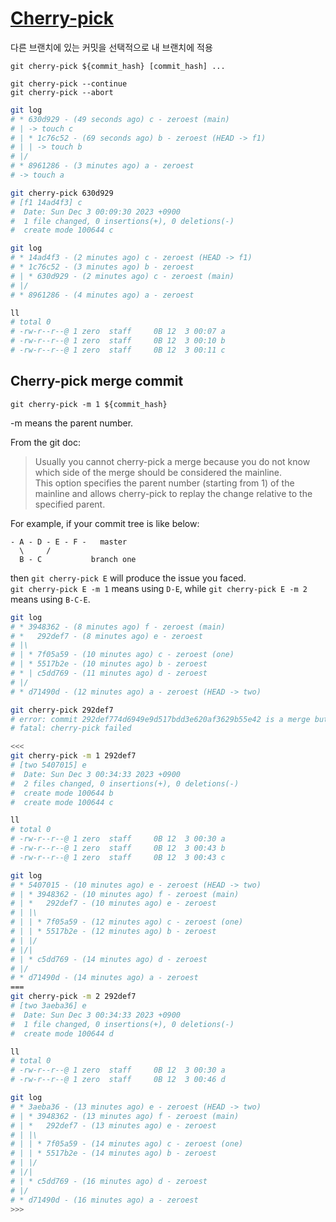 
# [Cherry-pick](https://git-scm.com/docs/git-cherry-pick)

다른 브랜치에 있는 커밋을 선택적으로 내 브랜치에 적용

`git cherry-pick ${commit_hash} [commit_hash] ...`  

`git cherry-pick --continue`  
`git cherry-pick --abort`

```bash
git log
# * 630d929 - (49 seconds ago) c - zeroest (main)
# | -> touch c
# | * 1c76c52 - (69 seconds ago) b - zeroest (HEAD -> f1)
# | | -> touch b
# |/
# * 8961286 - (3 minutes ago) a - zeroest
# -> touch a

git cherry-pick 630d929
# [f1 14ad4f3] c
#  Date: Sun Dec 3 00:09:30 2023 +0900
#  1 file changed, 0 insertions(+), 0 deletions(-)
#  create mode 100644 c

git log
# * 14ad4f3 - (2 minutes ago) c - zeroest (HEAD -> f1)
# * 1c76c52 - (3 minutes ago) b - zeroest
# | * 630d929 - (2 minutes ago) c - zeroest (main)
# |/
# * 8961286 - (4 minutes ago) a - zeroest

ll
# total 0
# -rw-r--r--@ 1 zero  staff     0B 12  3 00:07 a
# -rw-r--r--@ 1 zero  staff     0B 12  3 00:10 b
# -rw-r--r--@ 1 zero  staff     0B 12  3 00:11 c
```

## Cherry-pick merge commit

`git cherry-pick -m 1 ${commit_hash}`

-m means the parent number.

From the git doc:
> Usually you cannot cherry-pick a merge because you do not know which side of the merge should be considered the mainline.  
> This option specifies the parent number (starting from 1) of the mainline and allows cherry-pick to replay the change relative to the specified parent.

For example, if your commit tree is like below:

```
- A - D - E - F -   master
  \     /
  B - C           branch one
```
then `git cherry-pick E` will produce the issue you faced.  
`git cherry-pick E -m 1` means using `D-E`, while `git cherry-pick E -m 2` means using `B-C-E`.  

```bash
git log
# * 3948362 - (8 minutes ago) f - zeroest (main)
# *   292def7 - (8 minutes ago) e - zeroest
# |\
# | * 7f05a59 - (10 minutes ago) c - zeroest (one)
# | * 5517b2e - (10 minutes ago) b - zeroest
# * | c5dd769 - (11 minutes ago) d - zeroest
# |/
# * d71490d - (12 minutes ago) a - zeroest (HEAD -> two)

git cherry-pick 292def7
# error: commit 292def774d6949e9d517bdd3e620af3629b55e42 is a merge but no -m option was given.
# fatal: cherry-pick failed

<<<
git cherry-pick -m 1 292def7
# [two 5407015] e
#  Date: Sun Dec 3 00:34:33 2023 +0900
#  2 files changed, 0 insertions(+), 0 deletions(-)
#  create mode 100644 b
#  create mode 100644 c

ll
# total 0
# -rw-r--r--@ 1 zero  staff     0B 12  3 00:30 a
# -rw-r--r--@ 1 zero  staff     0B 12  3 00:43 b
# -rw-r--r--@ 1 zero  staff     0B 12  3 00:43 c

git log
# * 5407015 - (10 minutes ago) e - zeroest (HEAD -> two)
# | * 3948362 - (10 minutes ago) f - zeroest (main)
# | *   292def7 - (10 minutes ago) e - zeroest
# | |\
# | | * 7f05a59 - (12 minutes ago) c - zeroest (one)
# | | * 5517b2e - (12 minutes ago) b - zeroest
# | |/
# |/|
# | * c5dd769 - (14 minutes ago) d - zeroest
# |/
# * d71490d - (14 minutes ago) a - zeroest
===
git cherry-pick -m 2 292def7
# [two 3aeba36] e
#  Date: Sun Dec 3 00:34:33 2023 +0900
#  1 file changed, 0 insertions(+), 0 deletions(-)
#  create mode 100644 d

ll
# total 0
# -rw-r--r--@ 1 zero  staff     0B 12  3 00:30 a
# -rw-r--r--@ 1 zero  staff     0B 12  3 00:46 d

git log
# * 3aeba36 - (13 minutes ago) e - zeroest (HEAD -> two)
# | * 3948362 - (13 minutes ago) f - zeroest (main)
# | *   292def7 - (13 minutes ago) e - zeroest
# | |\
# | | * 7f05a59 - (14 minutes ago) c - zeroest (one)
# | | * 5517b2e - (14 minutes ago) b - zeroest
# | |/
# |/|
# | * c5dd769 - (16 minutes ago) d - zeroest
# |/
# * d71490d - (16 minutes ago) a - zeroest
>>>
```
